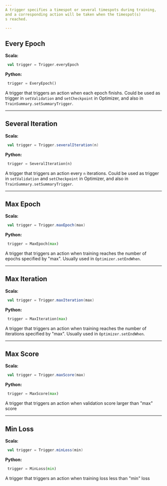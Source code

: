 ```yaml
---
A trigger specifies a timespot or several timespots during training,
and a corresponding action will be taken when the timespot(s)
s reached.

---
```

## Every Epoch
**Scala:**
```scala
 val trigger = Trigger.everyEpoch
```
**Python:**
```python
 trigger = EveryEpoch()
```
   A trigger that triggers an action when each epoch finishs.
   Could be used as trigger in `setValidation` and `setCheckpoint`
   in Optimizer, and also in `TrainSummary.setSummaryTrigger`.

---
## Several Iteration

**Scala:**
```scala
 val trigger = Trigger.severalIteration(n)
```
**Python:**

```python
 trigger = SeveralIteration(n)
```

 A trigger that triggers an action every `n` iterations.
 Could be used as trigger in `setValidation` and `setCheckpoint` 
 in Optimizer, and also in `TrainSummary.setSummaryTrigger`.

---    
## Max Epoch
**Scala:**
```scala
 val trigger = Trigger.maxEpoch(max)
```
**Python:**
```python
 trigger = MaxEpoch(max)
``` 

  A trigger that triggers an action when training reaches
  the number of epochs specified by "max".
  Usually used in `Optimizer.setEndWhen`.

---
## Max Iteration

**Scala:**
```scala
 val trigger = Trigger.maxIteration(max)
```
**Python:**
```python
 trigger = MaxIteration(max)
``` 

  A trigger that triggers an action when training reaches
  the number of iterations specified by "max".
  Usually used in `Optimizer.setEndWhen`.

---    
## Max Score
**Scala:**
```scala
 val trigger = Trigger.maxScore(max)
```
**Python:**
```python
 trigger = MaxScore(max)
``` 

  
 A trigger that triggers an action when validation score
 larger than "max" score

---
## Min Loss
**Scala:**
```scala
 val trigger = Trigger.minLoss(min)
```
**Python:**
```python
 trigger = MinLoss(min)
``` 

  
 A trigger that triggers an action when training loss
 less than "min" loss

